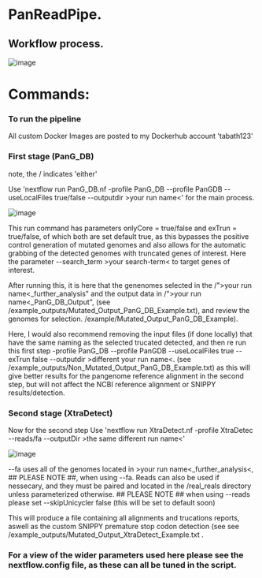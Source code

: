 # PanReadPipe.

## Workflow process.

![image](https://github.com/user-attachments/assets/1f246edd-45b2-410e-a6c2-4bad5ebb0c97)

# Commands:
### To run the pipeline

All custom Docker Images are posted to my Dockerhub account 'tabath123'

### First stage (PanG_DB)

note, the / indicates 'either'

Use 'nextflow run PanG_DB.nf -profile PanG_DB --profile PanGDB --useLocalFiles true/false --outputdir >your run name<' for the main process.

![image](https://github.com/user-attachments/assets/e456019f-51cb-48dd-a387-53d23de4a6b1)

This run command has parameters onlyCore = true/false and exTrun = true/false, of which both are set default true, as this bypasses the positive control generation of mutated genomes and also allows for the automatic grabbing of the detected genomes with truncated genes of interest. Here the parameter --search_term >your search-term< to target genes of interest. 

After running this, it is here that the genenomes selected in the /">your run name<_further_analysis" and the output data in /">your run name<_PanG_DB_Output", (see /example_outputs/Mutated_Output_PanG_DB_Example.txt), and review the genomes for selection. /example/Mutated_Output_PanG_DB_Example). 

Here, I would also recommend removing the input files (if done locally) that have the same naming as the selected trucated detected, and then re run this first step -profile PanG_DB --profile PanGDB --useLocalFiles true --exTrun false --outputdir >different your run name<. (see /example_outputs/Non_Mutated_Output_PanG_DB_Example.txt) as this will give better results for the pangenome reference alignment in the second step, but will not affect the NCBI reference alignment or SNIPPY results/detection. 

### Second stage (XtraDetect) 

Now for the second step Use 'nextflow run XtraDetect.nf -profile XtraDetec --reads/fa --outputDir >the same different run name<' 

![image](https://github.com/user-attachments/assets/a7f84e63-495a-4b3f-bf76-a3ca9d35bb24)

--fa uses all of the genomes located in >your run name<_further_analysis<, ## PLEASE NOTE ##, when using --fa. Reads can also be used if nessecary, and they must be paired and located in the /real_reals directory unless parameterized otherwise. ## PLEASE NOTE ## when using --reads please set --skipUnicycler false (this will be set to default soon)

This will produce a file containing all alignments and trucations reports, aswell as the custom SNIPPY premature stop codon detection (see see /example_outputs/Mutated_Output_XtraDetect_Example.txt .

### For a view of the wider parameters used here please see the nextflow.config file, as these can all be tuned in the script. 
